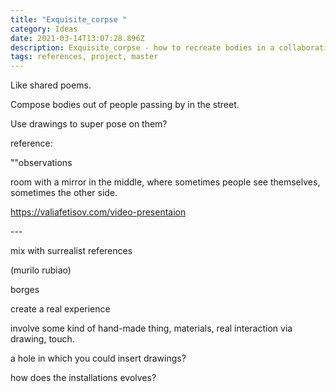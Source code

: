 ```yaml
---
title: "Exquisite_corpse "
category: Ideas
date: 2021-03-14T13:07:28.896Z
description: Exquisite_corpse - how to recreate bodies in a collaborative way
tags: references, project, master
---
```

Like shared poems.

Compose bodies out of people passing by in the street.

Use drawings to super pose on them?

reference:

""observations

room with a mirror in the middle, where sometimes people see themselves, sometimes the other side.

https://valiafetisov.com/video-presentaion

\---

mix with surrealist references

(murilo rubiao)

borges

create a real experience

involve some kind of hand-made thing, materials, real interaction via drawing, touch.

a hole in which you could insert drawings?

how does the installations evolves?
